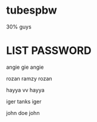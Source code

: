 # tubespbw
30% guys

# LIST PASSWORD
angie gie
    angie
    
rozan ramzy
    rozan

hayya vv
    hayya

iger tanks
    iger

john doe
    john